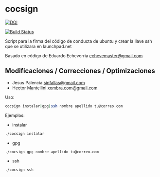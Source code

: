 # cocsign

[![DOI](https://zenodo.org/badge/4102/sinfallas/cocsign.svg)](https://zenodo.org/badge/latestdoi/4102/sinfallas/cocsign)

[![Build Status](https://travis-ci.org/sinfallas/calc-mem.svg?branch=master)](https://travis-ci.org/sinfallas/calc-mem)

Script para la firma del código de conducta de ubuntu y crear la llave ssh que se utilizara en launchpad.net

Basado en código de Eduardo Echeverria <echevemaster@gmail.com>

## Modificaciones / Correcciones / Optimizaciones

* Jesus Palencia <sinfallas@gmail.com>
* Hector Mantellini <xombra.com@gmail.com>

Uso:

```bash
cocsign instalar|gpg|ssh nombre apellido tu@correo.com
```

Ejemplos:

* instalar
```bash
./cocsign instalar
```

* gpg
```bash
./cocsign gpg nombre apellido tu@correo.com
```

* ssh
```bash
./cocsign ssh
```
